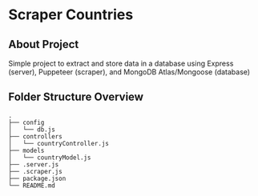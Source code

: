 # Scraper Countries

## About Project

Simple project to extract and store data in a database using Express (server), Puppeteer (scraper), and MongoDB Atlas/Mongoose (database)

## Folder Structure Overview

```
.
├── config
│   └── db.js
├── controllers
│   └── countryController.js
├── models
│   └── countryModel.js
├── .server.js
├── .scraper.js
├── package.json
└── README.md
```
